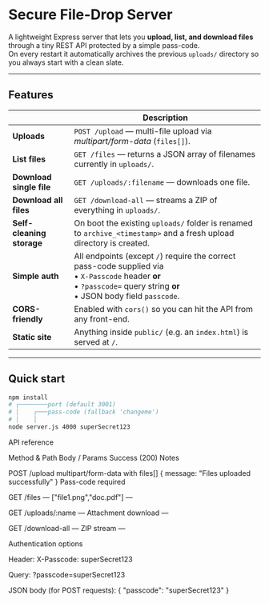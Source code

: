 # Secure File-Drop Server

A lightweight Express server that lets you **upload, list, and download files** through a tiny REST API protected by a simple pass-code.  
On every restart it automatically archives the previous `uploads/` directory so you always start with a clean slate.

---

## Features
|                           | Description |
|---------------------------|-------------|
| **Uploads**               | `POST /upload` — multi-file upload via _multipart/form-data_ (`files[]`). |
| **List files**            | `GET /files` — returns a JSON array of filenames currently in `uploads/`. |
| **Download single file**  | `GET /uploads/:filename` — downloads one file. |
| **Download all files**    | `GET /download-all` — streams a ZIP of everything in `uploads/`. |
| **Self-cleaning storage** | On boot the existing `uploads/` folder is renamed to `archive_<timestamp>` and a fresh upload directory is created. |
| **Simple auth**           | All endpoints (except `/`) require the correct pass-code supplied via<br>• `X-Passcode` header **or**<br>• `?passcode=` query string **or**<br>• JSON body field `passcode`. |
| **CORS-friendly**         | Enabled with `cors()` so you can hit the API from any front-end. |
| **Static site**           | Anything inside `public/` (e.g. an `index.html`) is served at `/`. |

---

## Quick start

```bash
npm install
# ┌────────port (default 3001)
# │    ┌───pass-code (fallback 'changeme')
# │    │
node server.js 4000 superSecret123
```
API reference

Method & Path	Body / Params	Success (200)	Notes

POST /upload	multipart/form-data with files[]	{ message: "Files uploaded successfully" }	Pass-code required

GET /files	—	["file1.png","doc.pdf"]	—

GET /uploads/:name	—	Attachment download	—

GET /download-all	—	ZIP stream	—

Authentication options

Header: X-Passcode: superSecret123

Query: ?passcode=superSecret123

JSON body (for POST requests): { "passcode": "superSecret123" }

